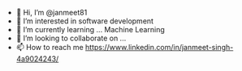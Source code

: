 - 👋 Hi, I’m @janmeet81
- 👀 I’m interested in software development
- 🌱 I’m currently learning ... Machine Learning
- 💞️ I’m looking to collaborate on ...
- 📫 How to reach me https://www.linkedin.com/in/janmeet-singh-4a9024243/

<!---
janmeet81/janmeet81 is a ✨ special ✨ repository because its `README.md` (this file) appears on your GitHub profile.
You can click the Preview link to take a look at your changes.
--->
